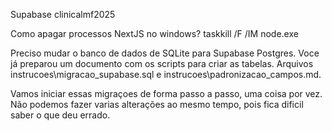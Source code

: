 Supabase
clinicalmf2025

Como apagar processos NextJS no windows? 
taskkill /F /IM node.exe


Preciso mudar o banco de dados de SQLite para Supabase Postgres. 
Voce já preparou um documento com os scripts para criar as tabelas. Arquivos instrucoes\migracao_supabase.sql e instrucoes\padronizacao_campos.md. 

Vamos iniciar essas migraçoes de forma passo a passo, uma coisa por vez. Não podemos fazer varias alterações ao mesmo tempo, pois fica dificil saber o que deu errado. 